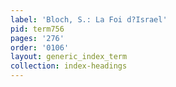 ```yaml
---
label: 'Bloch, S.: La Foi d?Israel'
pid: term756
pages: '276'
order: '0106'
layout: generic_index_term
collection: index-headings
---
```

